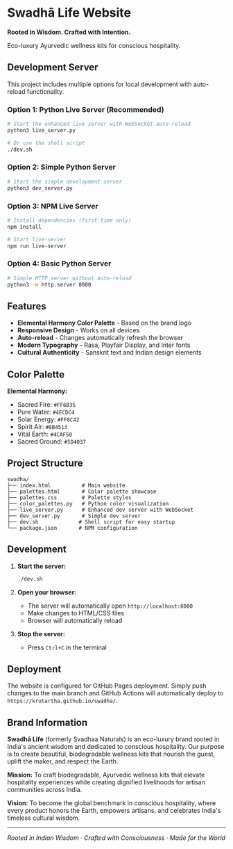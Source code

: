 # Swadhā Life Website

**Rooted in Wisdom. Crafted with Intention.**

Eco-luxury Ayurvedic wellness kits for conscious hospitality.

## Development Server

This project includes multiple options for local development with auto-reload functionality.

### Option 1: Python Live Server (Recommended)
```bash
# Start the enhanced live server with WebSocket auto-reload
python3 live_server.py

# Or use the shell script
./dev.sh
```

### Option 2: Simple Python Server
```bash
# Start the simple development server
python3 dev_server.py
```

### Option 3: NPM Live Server
```bash
# Install dependencies (first time only)
npm install

# Start live-server
npm run live-server
```

### Option 4: Basic Python Server
```bash
# Simple HTTP server without auto-reload
python3 -m http.server 8000
```

## Features

- **Elemental Harmony Color Palette** - Based on the brand logo
- **Responsive Design** - Works on all devices
- **Auto-reload** - Changes automatically refresh the browser
- **Modern Typography** - Rasa, Playfair Display, and Inter fonts
- **Cultural Authenticity** - Sanskrit text and Indian design elements

## Color Palette

**Elemental Harmony:**
- Sacred Fire: `#FF6B35`
- Pure Water: `#4ECDC4`
- Solar Energy: `#FF8C42`
- Spirit Air: `#8B4513`
- Vital Earth: `#4CAF50`
- Sacred Ground: `#5D4037`

## Project Structure

```
swadha/
├── index.html          # Main website
├── palettes.html       # Color palette showcase
├── palettes.css        # Palette styles
├── color_palettes.py   # Python color visualization
├── live_server.py      # Enhanced dev server with WebSocket
├── dev_server.py       # Simple dev server
├── dev.sh             # Shell script for easy startup
└── package.json       # NPM configuration
```

## Development

1. **Start the server:**
   ```bash
   ./dev.sh
   ```

2. **Open your browser:**
   - The server will automatically open `http://localhost:8000`
   - Make changes to HTML/CSS files
   - Browser will automatically reload

3. **Stop the server:**
   - Press `Ctrl+C` in the terminal

## Deployment

The website is configured for GitHub Pages deployment. Simply push changes to the main branch and GitHub Actions will automatically deploy to `https://krutartha.github.io/swadha/`.

## Brand Information

**Swadhā Life** (formerly Svadhaa Naturals) is an eco-luxury brand rooted in India's ancient wisdom and dedicated to conscious hospitality. Our purpose is to create beautiful, biodegradable wellness kits that nourish the guest, uplift the maker, and respect the Earth.

**Mission:** To craft biodegradable, Ayurvedic wellness kits that elevate hospitality experiences while creating dignified livelihoods for artisan communities across India.

**Vision:** To become the global benchmark in conscious hospitality, where every product honors the Earth, empowers artisans, and celebrates India's timeless cultural wisdom.

---

*Rooted in Indian Wisdom · Crafted with Consciousness · Made for the World*
